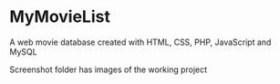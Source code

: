 # MyMovieList
A web movie database created with HTML, CSS, PHP, JavaScript and MySQL

Screenshot folder has images of the working project
